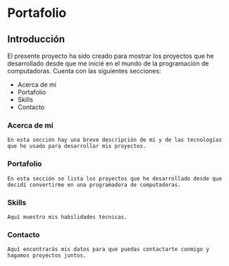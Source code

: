 # Portafolio

## Introducción

El presente proyecto ha sido creado para mostrar los proyectos que he desarrollado desde que me inicié en el mundo de la programación de computadoras. Cuenta con las siguientes secciones:

* Acerca de mí
* Portafolio
* Skills
* Contacto

### Acerca de mí
    En esta sección hay una breve descripción de mí y de las tecnologías que he usado para desarrollar mis proyectos.

### Portafolio
    En esta sección se lista los proyectos que he desarrollado desde que decidí convertirme en una programadora de computadoras.

### Skills
    Aquí muestro mis habilidades técnicas. 

### Contacto
    Aquí encontrarás mis datos para que puedas contactarte conmigo y hagamos proyectos juntos.